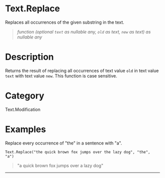 ﻿# Text.Replace
Replaces all occurrences of the given substring in the text.
> _function (optional <code>text</code> as nullable any, <code>old</code> as text, <code>new</code> as text) as nullable any_
# Description 
Returns the result of replacing all occurrences of text value <code>old</code> in text value <code>text</code> with text value <code>new</code>. This function is case sensitive.

# Category 
Text.Modification
# Examples 
Replace every occurrence of "the" in a sentence with "a".
```
Text.Replace("the quick brown fox jumps over the lazy dog", "the", "a")
```
> "a quick brown fox jumps over a lazy dog"
***
